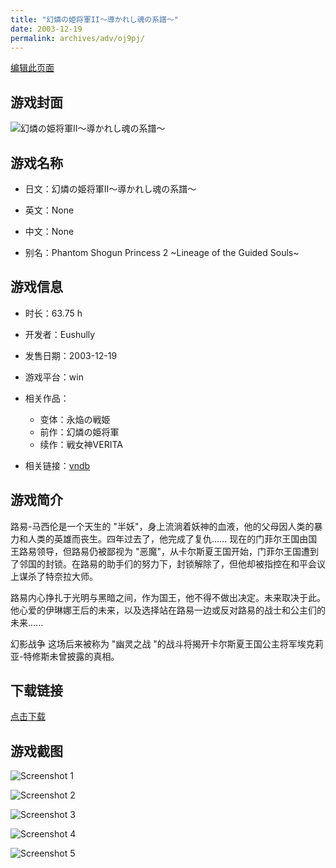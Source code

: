 ```yaml
---
title: "幻燐の姫将軍II～導かれし魂の系譜～"
date: 2003-12-19
permalink: archives/adv/oj9pj/
---
```

[编辑此页面](https://github.com/ACG-3/ADV3-source/blob/main/source/_posts/%E5%B9%BB%E7%87%90%E3%81%AE%E5%A7%AB%E5%B0%86%E8%BB%8D.md)

## 游戏封面

![幻燐の姫将軍II～導かれし魂の系譜～](https://pan.timero.xyz/d/onedrive/img_lib_001/%E5%B9%BB%E7%87%90%E3%81%AE%E5%A7%AB%E5%B0%86%E8%BB%8D_cover.avif)


## 游戏名称

- 日文：幻燐の姫将軍II～導かれし魂の系譜～
- 英文：None
- 中文：None

- 别名：Phantom Shogun Princess 2 ~Lineage of the Guided Souls~


## 游戏信息

- 时长：63.75 h
- 开发者：Eushully
- 发售日期：2003-12-19
- 游戏平台：win
- 相关作品：
   - 变体：永焔の戦姫
   - 前作：幻燐の姫将軍
   - 续作：戦女神VERITA

- 相关链接：[vndb](https://vndb.org/v507)


## 游戏简介

路易-马西伦是一个天生的 "半妖"，身上流淌着妖神的血液，他的父母因人类的暴力和人类的英雄而丧生。四年过去了，他完成了复仇......
现在的门菲尔王国由国王路易领导，但路易仍被鄙视为 "恶魔"，从卡尔斯夏王国开始，门菲尔王国遭到了邻国的封锁。在路易的助手们的努力下，封锁解除了，但他却被指控在和平会议上谋杀了特奈拉大师。

路易内心挣扎于光明与黑暗之间，作为国王，他不得不做出决定。未来取决于此。他心爱的伊琳娜王后的未来，以及选择站在路易一边或反对路易的战士和公主们的未来......

幻影战争
这场后来被称为 "幽灵之战 "的战斗将揭开卡尔斯夏王国公主将军埃克莉亚-特修斯未曾披露的真相。


## 下载链接

[点击下载](https://pan.timero.xyz/onedrive/adv_lib_001/%E5%B9%BB%E7%87%90%E3%81%AE%E5%A7%AB%E5%B0%86%E8%BB%8D)


## 游戏截图


![Screenshot 1](https://pan.timero.xyz/d/onedrive/img_lib_001/%E5%B9%BB%E7%87%90%E3%81%AE%E5%A7%AB%E5%B0%86%E8%BB%8D_Screenshot_1.avif)

![Screenshot 2](https://pan.timero.xyz/d/onedrive/img_lib_001/%E5%B9%BB%E7%87%90%E3%81%AE%E5%A7%AB%E5%B0%86%E8%BB%8D_Screenshot_2.avif)

![Screenshot 3](https://pan.timero.xyz/d/onedrive/img_lib_001/%E5%B9%BB%E7%87%90%E3%81%AE%E5%A7%AB%E5%B0%86%E8%BB%8D_Screenshot_3.avif)

![Screenshot 4](https://pan.timero.xyz/d/onedrive/img_lib_001/%E5%B9%BB%E7%87%90%E3%81%AE%E5%A7%AB%E5%B0%86%E8%BB%8D_Screenshot_4.avif)

![Screenshot 5](https://pan.timero.xyz/d/onedrive/img_lib_001/%E5%B9%BB%E7%87%90%E3%81%AE%E5%A7%AB%E5%B0%86%E8%BB%8D_Screenshot_5.avif)

